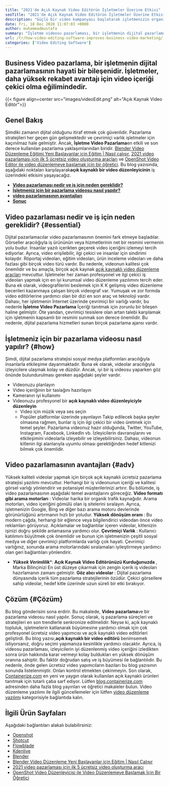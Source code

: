 ```yaml
---
title: "2021'de Açık Kaynak Video Editörün İşletmeler Üzerine Etkisi" 
seoTitle: "2021'de Açık Kaynak Video Editörün İşletmeler Üzerine Etkisi" 
description: "Güçlü bir video kampanyası başlatarak işletmenizin organik trafiğini artırın. Bu blog yazısı, açık kaynaklı bir video düzenleyicisi kullanmanın avantajlarını açıklar." 
date: Fri, 18 Dec 2020 11:07:03 +0000
author: muhammadmustafa
summary: "İşletme videosu pazarlaması, bir işletmenin dijital pazarlamasının hayati bir bileşenidir. İşletmeler, daha yüksek rekabet avantajı için video içeriği çekici olma eğilimindedir." 
url: /tr/how-video-editing-software-improves-business-video-marketing/
categories: ['Video Editing Software']
---
```


## Business Video pazarlama, bir işletmenin dijital pazarlamasının hayati bir bileşenidir. İşletmeler, daha yüksek rekabet avantajı için video içeriği çekici olma eğilimindedir.

{{< figure align=center src="images/videoEdit.png" alt="Açık Kaynak Video Editör">}}


## Genel Bakış
Şimdiki zamanın dijital olduğunu itiraf etmek çok güvenlidir. Pazarlama stratejileri her geçen gün gelişmektedir ve çevrimiçi varlık işletmeler için kaçınılmaz hale gelmiştir. Ancak, **İşletme Video Pazarlama**en etkili ve son derece kullanılan pazarlama yaklaşımlarından biridir. [Blender Video Düzenleme Eğitimi Yeni Başlayanlar için Eğitim | Nasıl çalışır][2], [2021 video pazarlaması için ilk 5 ücretsiz video oluşturma araçları][3] ve [OpenShot Video Editor ile video düzenlemeye başlamak için bir öğretici][4]. Bu blog yazısında, aşağıdaki noktaları karşılayarak**açık kaynaklı bir video düzenleyicinin** iş üzerindeki etkisini yaşayacağız.
* **[Video pazarlaması nedir ve iş için neden gereklidir?][5]** 
* **[İşletmeniz için bir pazarlama videosu nasıl yapılır?][6]** 
* **[video pazarlamasının avantajları][7]** 
* **[Sonuç][8]** 

## Video pazarlaması nedir ve iş için neden gereklidir? {#essential}

Dijital pazarlamacılar video pazarlamasının önemini fark etmeye başladılar. Görseller aracılığıyla iş ürününün veya hizmetlerinin net bir resmini vermenin yolu budur. İnsanlar yazılı içerikten geçerek video içeriğini izlemeyi tercih ediyorlar. Ayrıca, video erişilebilir, ilgi çekici ve insanlar için sindirimi kolaydır. Röportaj videoları, eğitim videoları, ürün inceleme videoları ve daha fazlası gibi birçok video türü vardır. Bu nedenle, videonun kalitesi çok önemlidir ve bu amaçla, birçok açık kaynak [açık kaynaklı video düzenleme araçları][1] mevcuttur. İşletmeler her zaman profesyonel ve ilgi çekici iş videoları yapmak için en iyi kurumsal video düzenleme yazılımını tercih eder.
Buna ek olarak, videografilerini beslemek için K K gelişmiş video düzenleme becerileri kazanmaya çalışan birçok videograf var. Yumuşak ve zor formda video editörlerine yardımcı olan bir dizi en son araç ve teknoloji vardır. Dahası, her işletmenin İnternet üzerinde çevrimiçi bir varlığı vardır, bu nedenle **İşletme Video Pazarlama** İçeriği tanıtmak için zorunlu bir bileşen haline gelmiştir. Öte yandan, çevrimiçi tesislere olan artan talebi karşılamak için işletmenin kapsamlı bir resmini sunmak son derece önemlidir. Bu nedenle, dijital pazarlama hizmetleri sunan birçok pazarlama ajansı vardır.

## İşletmeniz için bir pazarlama videosu nasıl yapılır? {#how}

Şimdi, dijital pazarlama stratejisi sosyal medya platformları aracılığıyla insanlarla etkileşime dayanmaktadır. Buna ek olarak, videolar aracılığıyla izleyicilere ulaşmak kolay ve düzdür. Ancak, iyi bir iş videosu yaparken göz önünde bulundurulması gereken aşağıdaki şeyler vardır.
  * Videonuzu planlayın
  * Video içeriğinin bir taslağını hazırlayın
  * Kameranın iyi kullanımı
* Videonuzu profesyonel bir **açık kaynaklı video düzenleyiciyle düzenleyin** 
  * Video için müzik veya ses seçin
  * Popüler platformlar üzerinde yayınlayın
Takip edilecek başka şeyler olmasına rağmen, bunlar iş için ilgi çekici bir video üretmek için temel şeyler. Pazarlama videonuz hazır olduğunda, Twitter, YouTube, Instagram, Facebook, LinkedIn vb. İzleyicilerin davranışlarını ve etkileşimini videolarla izleyebilir ve izleyebilirsiniz. Dahası, videonun kitlenin ilgi alanlarıyla uyumlu olması gerektiğinden hedef kitlenizi bilmek çok önemlidir.

## Video pazarlamasının avantajları  {#adv}

Yüksek kaliteli videolar yapmak için birçok açık kaynaklı ücretsiz pazarlama stratejisi yazılımı mevcuttur. Herhangi bir iş videonunun içeriği ve kalitesi görsel varlığı yönlendirir ve potansiyel müşterilerinizi artırır. Bu bölümde, iş video pazarlamasının aşağıdaki temel avantajlarını göreceğiz.
**Video formatı gibi arama motorları** : Videolar harika bir organik trafik kaynağıdır. Arama motorları, video içeriğini gömülü olan iş sitelerini sıralayın. Ayrıca, işletmenizin Google, Bing ve diğer bazı arama motoru devlerinde görünürlüğünü artırmanın hızlı bir yoludur.
**Yüksek dönüşüm oranı** : Bu modern çağda, herhangi bir eğlence veya bilgilendirici videodan önce video reklamları görüyoruz. Açıklamalar ve bağlantılar içeren videolar, kitlenizin işinizi doğru şekilde anlamasına yardımcı olur.
**Çevrimiçi Varlık** : Kullanıcı katılımını büyütmek çok önemlidir ve bunun için işletmenizin çeşitli sosyal medya ve diğer çevrimiçi platformlarda varlığı çok hayati. Çevrimiçi varlığınız, sonunda arama motorlarındaki sıralamaları iyileştirmeye yardımcı olan geri bağlantıları yönlendirir.
* ***Yüksek Verimlilik****: **Açık Kaynak Video Editörünüzü Kurduğunuzda** , Marka Bilinçinizi En üst düzeye çıkarmak için zengin içerik iş videoları hazırlamanın zamanı gelmiştir.
**Göz alıcı videolar** : Dijital pazarlama dünyasında içerik tüm pazarlama stratejilerinin özüdür. Çekici görsellere sahip videolar, hedef kitle üzerinde uzun süreli bir etki bırakıyor.

## Çözüm {#Çözüm}

Bu blog gönderisini sona erdirir. Bu makalede, **Video pazarlama**ve bir pazarlama videosu nasıl yapılır. Sonuç olarak, iş pazarlama süreçleri ve stratejileri en son trendlerle senkronize edilmelidir. Neyse ki, açık kaynaklı topluluk, işletmelerin katlanarak büyümesine yardımcı olmak için çok profesyonel ücretsiz video yapımcısı ve açık kaynaklı video editörleri geliştirdi. Bu blog yazısı,**açık kaynaklı bir video editörü** benimsemek istiyorsanız, doğru seçimi yapmanıza kesinlikle yardımcı olacaktır. Ayrıca, iş videosu pazarlaması, izleyicilerin iyi düzenlenmiş video içeriğini izledikten sonra ürün hakkında karar vermeyi kolay buldukları en yüksek dönüşüm oranına sahiptir. Bu faktör doğrudan satış ve iş büyümesi ile bağlantılıdır. Bu nedenle, önde gelen ücretsiz video yapımcıların bazıları bu blog yazısının sonunda listelenmiştir. Onları kontrol etmekten çekinmeyin.
Son olarak, [Containerize.com][9] en yeni ve yaygın olarak kullanılan açık kaynaklı ürünleri tanıtmak için tutarlı çaba sarf ediyor. Lütfen [blog.containerize.com][10] adresinden daha fazla blog yayınları ve öğretici makaleler bulun. Video düzenleme yazılımı ile ilgili güncellemeler için lütfen [video düzenleme yazılımı][1] kategorisiyle bağlantıda kalın.

## İlgili Ürün Sayfaları
Aşağıdaki bağlantıları alakalı bulabilirsiniz:
  * [Openshot][11]
  * [Shotcut][12]
  * [Flowblade][13]
  * [Kdenlive][14]
  * [Blender][15]
  * [Blender Video Düzenleme Yeni Başlayanlar için Eğitim | Nasıl Çalışır][2]
  * [2021 video pazarlaması için ilk 5 ücretsiz video oluşturma aracı][3]
  * [OpenShot Video Düzenleyicisi ile Video Düzenlemeye Başlamak İçin Bir Öğretici][4]



[1]: https://products.containerize.com/video-editing-software
[2]: https://blog.containerize.com/video-editing-software/blender-video-editing-tutorial-for-beginners/
[3]: https://blog.containerize.com/video-editing-software/top-5-open-source-video-editor-software-for-video-marketing/
[4]: https://blog.containerize.com/video-editing-software/openshot-video-editor-tutorial-for-beginners-open-source/
[5]: #essential
[6]: #how
[7]: #adv
[8]: #Conclusion
[9]: https://www.containerize.com/
[10]: https://blog.containerize.com/
[11]: https://products.containerize.com/video-editing-software/openshot
[12]: https://products.containerize.com/video-editing-software/shotcut
[13]: https://products.containerize.com/video-editing-software/flowblade
[14]: https://products.containerize.com/video-editing-software/kdenlive
[15]: https://products.containerize.com/video-editing-software/blender
